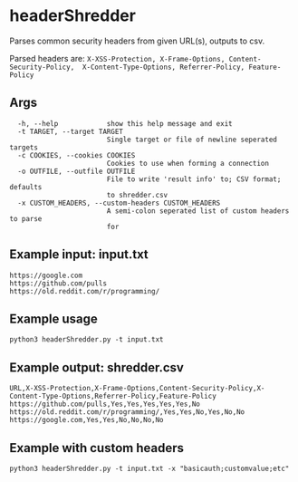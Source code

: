 # headerShredder
Parses common security headers from given URL(s), outputs to csv.

Parsed headers are:
`X-XSS-Protection, X-Frame-Options, Content-Security-Policy, 
X-Content-Type-Options, Referrer-Policy, Feature-Policy`

## Args
```
  -h, --help            show this help message and exit
  -t TARGET, --target TARGET
                        Single target or file of newline seperated targets
  -c COOKIES, --cookies COOKIES
                        Cookies to use when forming a connection
  -o OUTFILE, --outfile OUTFILE
                        File to write 'result info' to; CSV format; defaults
                        to shredder.csv
  -x CUSTOM_HEADERS, --custom-headers CUSTOM_HEADERS
                        A semi-colon seperated list of custom headers to parse
                        for
```

## Example input: input.txt
```
https://google.com
https://github.com/pulls
https://old.reddit.com/r/programming/
```

## Example usage
`python3 headerShredder.py -t input.txt`

## Example output: shredder.csv
```
URL,X-XSS-Protection,X-Frame-Options,Content-Security-Policy,X-Content-Type-Options,Referrer-Policy,Feature-Policy
https://github.com/pulls,Yes,Yes,Yes,Yes,Yes,No
https://old.reddit.com/r/programming/,Yes,Yes,No,Yes,No,No
https://google.com,Yes,Yes,No,No,No,No
```

## Example with custom headers
`python3 headerShredder.py -t input.txt -x "basicauth;customvalue;etc"`
